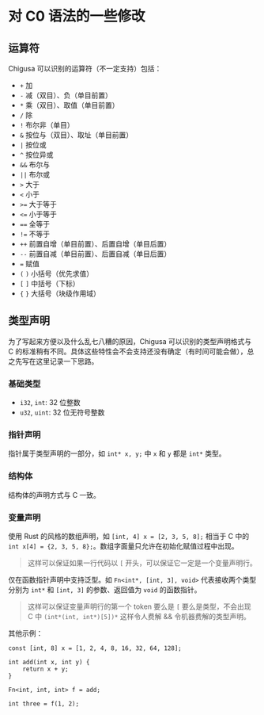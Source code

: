 # 对 C0 语法的一些修改

## 运算符

Chigusa 可以识别的运算符（不一定支持）包括：

- `+` 加
- `-` 减（双目）、负（单目前置）
- `*` 乘（双目）、取值（单目前置）
- `/` 除
- `!` 布尔非（单目）
- `&` 按位与（双目）、取址（单目前置）
- `|` 按位或
- `^` 按位异或
- `&&` 布尔与
- `||` 布尔或
- `>` 大于
- `<` 小于
- `>=` 大于等于
- `<=` 小于等于
- `==` 全等于
- `!=` 不等于
- `++` 前置自增（单目前置）、后置自增（单目后置）
- `--` 前置自减（单目前置）、后置自减（单目后置）
- `=` 赋值
- `(` `)` 小括号（优先求值）
- `[` `]` 中括号（下标）
- `{` `}` 大括号（块级作用域）

## 类型声明

为了写起来方便以及什么乱七八糟的原因，Chigusa 可以识别的类型声明格式与 C 的标准稍有不同。具体这些特性会不会支持还没有确定（有时间可能会做），总之先写在这里记录一下思路。

### 基础类型

- `i32`, `int`: 32 位整数
- `u32`, `uint`: 32 位无符号整数

### 指针声明

指针属于类型声明的一部分，如 `int* x, y;` 中 `x` 和 `y` 都是 `int*` 类型。

### 结构体

结构体的声明方式与 C 一致。

### 变量声明

使用 Rust 的风格的数组声明，如 `[int, 4] x = [2, 3, 5, 8];` 相当于 C 中的 `int x[4] = {2, 3, 5, 8};`。数组字面量只允许在初始化赋值过程中出现。

> 这样可以保证如果一行代码以 `[` 开头，可以保证它一定是一个变量声明行。

仅在函数指针声明中支持泛型。如 `Fn<int*, [int, 3], void>` 代表接收两个类型分别为 `int*` 和 `[int, 3]` 的参数、返回值为 `void` 的函数指针。

> 这样可以保证变量声明行的第一个 token 要么是 `[` 要么是类型，不会出现 C 中 `(int*(int, int*)[5])*` 这样令人费解 && 令机器费解的类型声明。

其他示例：

```
const [int, 8] x = [1, 2, 4, 8, 16, 32, 64, 128];

int add(int x, int y) {
    return x + y;
}

Fn<int, int, int> f = add;

int three = f(1, 2);
```
